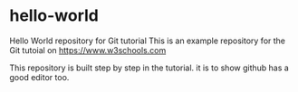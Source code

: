 # hello-world
Hello World repository for Git tutorial
This is an example repository for the Git tutoial on https://www.w3schools.com

This repository is built step by step in the tutorial.
it is to show github has a good editor too.
